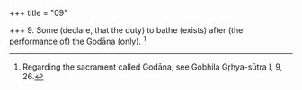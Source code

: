 +++
title = "09"

+++
9. Some (declare, that the duty) to bathe (exists) after (the performance of) the Godāna (only). [^7] 


[^7]:  Regarding the sacrament called Godāna, see Gobhila Gṛhya-sūtra I, 9, 26.

